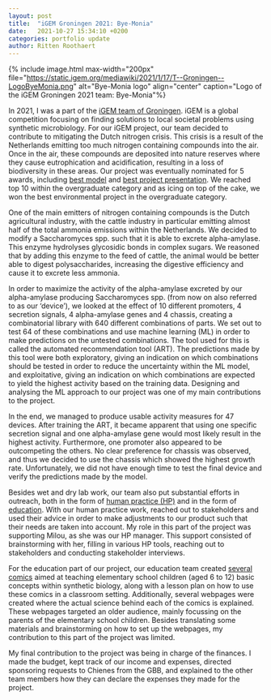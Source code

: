 ```yaml
---
layout: post
title:  "iGEM Groningen 2021: Bye-Monia"
date:   2021-10-27 15:34:10 +0200
categories: portfolio update
author: Ritten Roothaert
---
```


{% include image.html max-width="200px" 
file="https://static.igem.org/mediawiki/2021/1/17/T--Groningen--LogoByeMonia.png" 
alt="Bye-Monia logo"
align="center" 
caption="Logo of the iGEM Groningen 2021 team: Bye-Monia"%}

<!-- excerpt-start -->
 
In 2021, I was a part of the [iGEM team of Groningen][iGEM-home-page]. iGEM is a global 
competition focusing on finding solutions to local societal problems 
using synthetic microbiology. For our iGEM project, our team decided 
to contribute to mitigating the Dutch nitrogen crisis. This crisis is a 
result of the Netherlands emitting too much nitrogen containing 
compounds into the air. Once in the air, these compounds are deposited 
into nature reserves where they cause eutrophication and acidification, 
resulting in a loss of biodiversity in these areas. Our project was 
eventually nominated for 5 awards, including [best model][model-page] and [best 
project presentation][project-presentation]. We reached top 10 within the overgraduate category 
and as icing on top of the cake, we won the best environmental project in 
the overgraduate category.

<!-- excerpt-end -->

One of the main emitters of nitrogen containing compounds is the Dutch 
agricultural industry, with the cattle industry in particular emitting 
almost half of the total ammonia emissions within the Netherlands.
We decided to modify a Saccharomyces spp. such that it is able to 
excrete alpha-amylase. This enzyme hydrolyses glycosidic bonds in 
complex sugars. We reasoned that by adding this enzyme to the feed of 
cattle, the animal would be better able to digest polysaccharides, 
increasing the digestive efficiency and cause it to excrete less ammonia.

 
In order to maximize the activity of the alpha-amylase excreted by our 
alpha-amylase producing Saccharomyces spp. (from now on also referred to 
as our ‘device’), we looked at the effect of 10 different promoters, 4 
secretion signals, 4 alpha-amylase genes and 4 chassis, creating a 
combinatorial library with 640 different combinations of parts. We set 
out to test 64 of these combinations and use machine learning (ML) in 
order to make predictions on the untested combinations. The tool used 
for this is called the automated recommendation tool (ART). The 
predictions made by this tool were both exploratory, giving an 
indication on which combinations should be tested in order to reduce the 
uncertainty within the ML model, and exploitative, giving an indication 
on which combinations are expected to yield the highest activity based 
on the training data. Designing and analysing the ML approach to our 
project was one of my main contributions to the project.

In the end, we managed to produce usable activity measures for 47 
devices. After training the ART, it became apparent that using one 
specific secretion signal and one alpha-amylase gene would most likely 
result in the highest activity. Furthermore, one promoter also appeared 
to be outcompeting the others. No clear preference for chassis was 
observed, and thus we decided to use the chassis which showed the 
highest growth rate. Unfortunately, we did not have enough time to test 
the final device and verify the predictions made by the model.
 
Besides wet and dry lab work, our team also put substantial efforts in 
outreach, both in the form of [human practice (HP)][human-practice] and in the form of 
[education][education]. With our human practice work, reached out to stakeholders and 
used their advice in order to make adjustments to our product such that 
their needs are taken into account. My role in this part of the project 
was supporting Milou, as she was our HP manager. This support consisted 
of brainstorming with her, filling in various HP tools, reaching out to 
stakeholders and conducting stakeholder interviews. 

For the education part of our project, our education team created 
[several comics][comics] aimed at teaching elementary school children (aged 6 to 
12) basic concepts within synthetic biology, along with a lesson plan on 
how to use these comics in a classroom setting. Additionally, several 
webpages were created where the actual science behind each of the comics 
is explained. These webpages targeted an older audience, mainly 
focussing on the parents of the elementary school children. Besides 
translating some materials and brainstorming on how to set up the 
webpages, my contribution to this part of the project was limited.

My final contribution to the project was being in charge of the 
finances. I made the budget, kept track of our income and expenses, 
directed sponsoring requests to Chienes from the GBB, and explained to 
the other team members how they can declare the expenses they made for 
the project.


[iGEM-home-page]: https://2021.igem.org/Team:Groningen
[model-page]: https://2021.igem.org/Team:Groningen/Model
[project-presentation]: https://video.igem.org/w/5om7x44MZ3weFFBqABZ3DH
[human-practice]: https://2021.igem.org/Team:Groningen/Gold_Human_Practices
[education]: https://2021.igem.org/Team:Groningen/Communication
[comics]: https://2021.igem.org/Team:Groningen/education/comics_en
